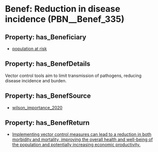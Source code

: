 # Benef: __Reduction in disease incidence__ (PBN__Benef_335)

## Property: has_Beneficiary

* [population at risk](../Stakeholder/PBN__Stakeholder_157)

## Property: has_BenefDetails

Vector control tools aim to limit transmission of pathogens, reducing disease incidence and burden.

## Property: has_BenefSource

* [wilson_importance_2020](../Article/PBN__Article_64)

## Property: has_BenefReturn

* [Implementing vector control measures can lead to a reduction in both morbidity and mortality, improving the overall health and well-being of the population and potentially increasing economic productivity.](../BenefReturn/PBN__BenefReturn_352)

